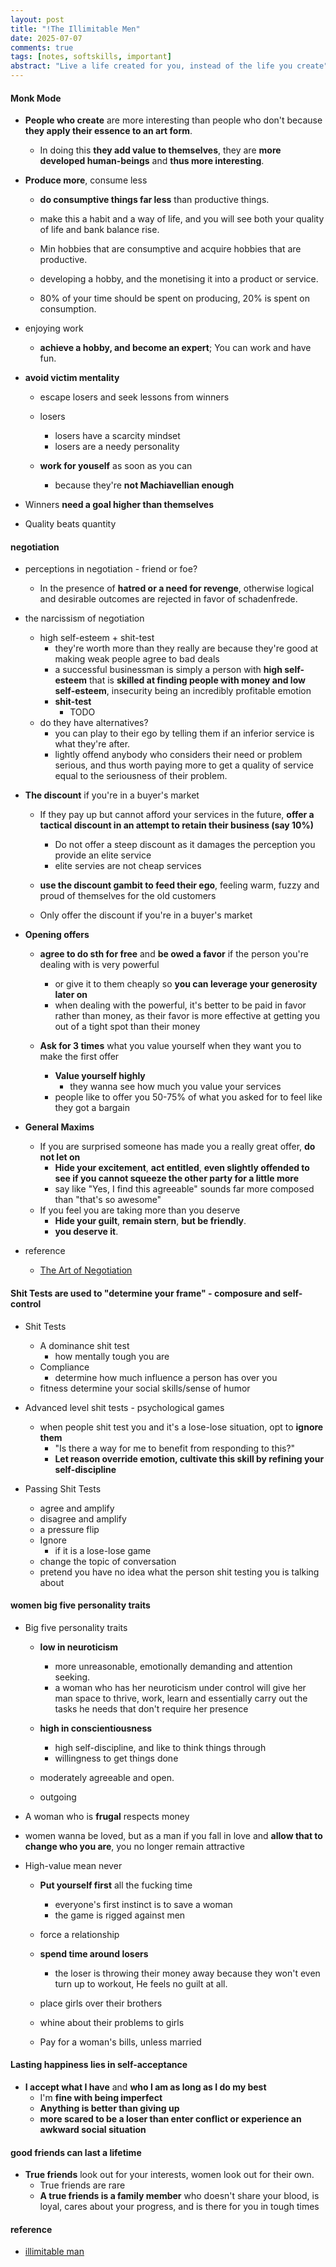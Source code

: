 ```yaml
---
layout: post
title: "!The Illimitable Men"
date: 2025-07-07
comments: true
tags: [notes, softskills, important]
abstract: "Live a life created for you, instead of the life you create"
---
```


#### Monk Mode

-   **People who create** are more interesting than people who don't
    because **they apply their essence to an art form**.

    -   In doing this **they add value to themselves**, they are **more developed human-beings** and **thus more interesting**.

-   **Produce more**, consume less

    -   **do consumptive things far less** than productive things.
    -   make this a habit and a way of life, and you will see both your quality of life and bank balance rise.
    -   Min hobbies that are consumptive and acquire hobbies that are productive.
    -   developing a hobby, and the monetising it into a product or service.

    -   80% of your time should be spent on producing, 20% is spent on consumption.

-   enjoying work

    -   **achieve a hobby, and become an expert**; You can work and have fun.

-   **avoid victim mentality**

    -   escape losers and seek lessons from winners

    -   losers

        -   losers have a scarcity mindset
        -   losers are a needy personality

    -   **work for youself** as soon as you can
        -   because they're **not Machiavellian enough**

-   Winners **need a goal higher than themselves**

-   Quality beats quantity

#### negotiation

-   perceptions in negotiation - friend or foe?
    -   In the presence of **hatred or a need for revenge**,
        otherwise logical and desirable outcomes are rejected in favor of schadenfrede.
-   the narcissism of negotiation

    -   high self-esteem + shit-test
        -   they're worth more than they really are because they're good at making weak people agree to bad deals
        -   a successful businessman is simply a person with **high self-esteem** that
            is **skilled at finding people with money and low self-esteem**, insecurity being an incredibly profitable emotion
        -   **shit-test**
            -   TODO
    -   do they have alternatives?
        -   you can play to their ego by telling them if an inferior service is what they're after.
        -   lightly offend anybody who considers their need or problem serious, and thus worth paying more to get a quality of service equal to the seriousness of their problem.

-   **The discount** if you're in a buyer's market

    -   If they pay up but cannot afford your services in the future, **offer a tactical discount in an attempt to retain their business (say 10%)**

        -   Do not offer a steep discount as it damages the perception you provide an elite service
        -   elite servies are not cheap services

    -   **use the discount gambit to feed their ego**, feeling warm, fuzzy and proud of themselves for the old customers

    -   Only offer the discount if you're in a buyer's market

-   **Opening offers**

    -   **agree to do sth for free** and **be owed a favor** if the person you're dealing with is very powerful

        -   or give it to them cheaply so **you can leverage your generosity later on**
        -   when dealing with the powerful, it's better to be paid in favor rather than money,
            as their favor is more effective at getting you out of a tight spot than their money

    -   **Ask for 3 times** what you value yourself when they want you to make the first offer
        -   **Value yourself highly**
            -   they wanna see how much you value your services
        -   people like to offer you 50-75% of what you asked for to feel like they got a bargain

-   **General Maxims**

    -   If you are surprised someone has made you a really great offer, **do not let on**
        -   **Hide your excitement**, **act entitled**, **even slightly offended to see if you cannot squeeze the other party for a little more**
        -   say like "Yes, I find this agreeable" sounds far more composed than "that's so awesome"
    -   If you feel you are taking more than you deserve
        -   **Hide your guilt**, **remain stern**, **but be friendly**.
        -   **you deserve it**.

-   reference
    -   [The Art of Negotiation](https://illimitableman.wordpress.com/2016/02/15/the-art-of-negotiation)

#### Shit Tests are used to "determine your frame" - **composure and self-control**

-   Shit Tests

    -   A dominance shit test
        -   how mentally tough you are
    -   Compliance
        -   determine how much influence a person has over you
    -   fitness determine your social skills/sense of humor

-   Advanced level shit tests - psychological games

    -   when people shit test you and it's a lose-lose situation, opt to **ignore them**
        -   "Is there a way for me to benefit from responding to this?"
        -   **Let reason override emotion, cultivate this skill by refining your self-discipline**

-   Passing Shit Tests
    -   agree and amplify
    -   disagree and amplify
    -   a pressure flip
    -   Ignore
        -   if it is a lose-lose game
    -   change the topic of conversation
    -   pretend you have no idea what the person shit testing you is talking about

#### women big five personality traits

-   Big five personality traits

    -   **low in neuroticism**

        -   more unreasonable, emotionally demanding and attention seeking.
        -   a woman who has her neuroticism under control will give her man space to thrive, work, learn and essentially carry out the tasks he needs that don't require her presence

    -   **high in conscientiousness**

        -   high self-discipline, and like to think things through
        -   willingness to get things done

    -   moderately agreeable and open.
    -   outgoing

-   A woman who is **frugal** respects money

-   women wanna be loved, but as a man if you fall in love and **allow that to change who you are**, you no longer remain attractive

-   High-value mean never

    -   **Put yourself first** all the fucking time
        -   everyone's first instinct is to save a woman
        -   the game is rigged against men
    -   force a relationship
    -   **spend time around losers**

        -   the loser is throwing their money away because they won't even turn up to workout,
            He feels no guilt at all.

    -   place girls over their brothers
    -   whine about their problems to girls
    -   Pay for a woman's bills, unless married

#### Lasting happiness lies in **self-acceptance**

-   **I accept what I have** and **who I am as long as I do my best**
    -   I'm **fine with being imperfect**
    -   **Anything is better than giving up**
    -   **more scared to be a loser than enter conflict or experience an awkward social situation**

#### good friends can last a lifetime

-   **True friends** look out for your interests, women look out for their own.
    -   True friends are rare
    -   **A true friends is a family member** who doesn't share your blood,
        is loyal, cares about your progress, and is there for you in tough times

#### reference

-   [illimitable man](https://illimitableman.wordpress.com/archives/)
